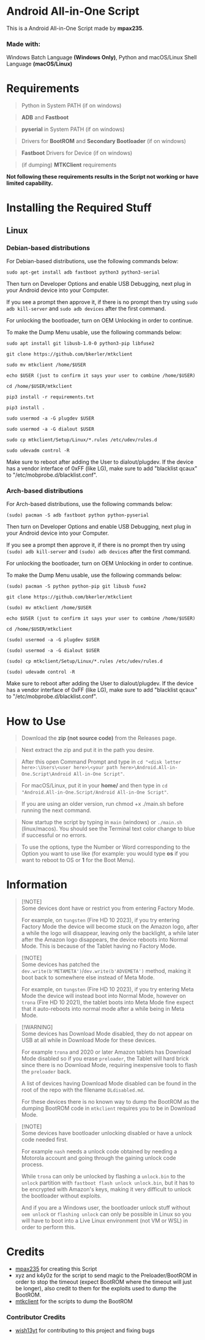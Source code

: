 # Android All-in-One Script
This is a Android All-in-One Script made by **mpax235**.

### **Made with:**

Windows Batch Language **(Windows Only)**, Python and macOS/Linux Shell Language **(macOS/Linux)**
# Requirements
> Python in System PATH (if on windows)

> **ADB** and **Fastboot**

> **pyserial** in System PATH (if on windows)

> Drivers for **BootROM** and **Secondary Bootloader** (if on windows)

> **Fastboot** Drivers for Device (if on windows)

> (if dumping) **MTKClient** requirements

**Not following these requirements results in the Script not working or have limited capability.**

# Installing the Required Stuff
## Linux
### Debian-based distributions
For Debian-based distributions, use the following commands below:

`sudo apt-get install adb fastboot python3 python3-serial`

Then turn on Developer Options and enable USB Debugging, next plug in your Android device into your Computer.

If you see a prompt then approve it, if there is no prompt then try using `sudo adb kill-server` and `sudo adb devices` after the first command.

For unlocking the bootloader, turn on OEM Unlocking in order to continue.

To make the Dump Menu usable, use the following commands below:

`sudo apt install git libusb-1.0-0 python3-pip libfuse2`

`git clone https://github.com/bkerler/mtkclient`

`sudo mv mtkclient /home/$USER`

`echo $USER (just to confirm it says your user to combine /home/$USER)`

`cd /home/$USER/mtkclient`

`pip3 install -r requirements.txt`

`pip3 install .`

`sudo usermod -a -G plugdev $USER`

`sudo usermod -a -G dialout $USER`

`sudo cp mtkclient/Setup/Linux/*.rules /etc/udev/rules.d`

`sudo udevadm control -R`

Make sure to reboot after adding the User to dialout/plugdev. If the device has a vendor interface of 0xFF (like LG), make sure to add "blacklist qcaux" to "/etc/mobprobe.d/blacklist.conf". 
### Arch-based distributions
For Arch-based distributions, use the following commands below:

`(sudo) pacman -S adb fastboot python python-pyserial`

Then turn on Developer Options and enable USB Debugging, next plug in your Android device into your Computer.

If you see a prompt then approve it, if there is no prompt then try using `(sudo) adb kill-server` and `(sudo) adb devices` after the first command.

For unlocking the bootloader, turn on OEM Unlocking in order to continue.

To make the Dump Menu usable, use the following commands below:

`(sudo) pacman -S python python-pip git libusb fuse2`

`git clone https://github.com/bkerler/mtkclient`

`(sudo) mv mtkclient /home/$USER`

`echo $USER (just to confirm it says your user to combine /home/$USER)`

`cd /home/$USER/mtkclient`

`(sudo) usermod -a -G plugdev $USER`

`(sudo) usermod -a -G dialout $USER`

`(sudo) cp mtkclient/Setup/Linux/*.rules /etc/udev/rules.d`

`(sudo) udevadm control -R`

Make sure to reboot after adding the User to dialout/plugdev. If the device has a vendor interface of 0xFF (like LG), make sure to add "blacklist qcaux" to "/etc/mobprobe.d/blacklist.conf". 
# How to Use
> Download the **zip (not source code)** from the Releases page.

> Next extract the zip and put it in the path you desire.

> After this open Command Prompt and type in `cd "<disk letter here>:\Users\<user here>\<your path here>\Android.All-in-One.Script\Android All-in-One Script"`.

> For macOS/Linux, put it in your **home/<user here>** and then type in `cd "Android.All-in-One.Script/Android All-in-One Script"`.

> If you are using an older version, run chmod +x ./main.sh before running the next command.

> Now startup the script by typing in `main` (windows) or `./main.sh` (linux/macos). You should see the Terminal text color change to blue if successful or no errors.

> To use the options, type the Number or Word corresponding to the Option you want to use like (for example: you would type **os** if you want to reboot to OS or **1** for the Boot Menu).

# Information
> [!NOTE]\
> Some devices dont have or restrict you from entering Factory Mode.
> 
> For example, on `tungsten` (Fire HD 10 2023), if you try entering Factory Mode the device will become stuck on the Amazon logo, after a while the logo will disappear, leaving only the backlight, a while later after the Amazon logo disappears, the device reboots into Normal Mode. This is because of the Tablet having no Factory Mode.

> [!NOTE]\
> Some devices has patched the `dev.write(b'METAMETA')`/`dev.write(b'ADVEMETA')` method, making it boot back to somewhere else instead of Meta Mode.
> 
> For example, on `tungsten` (Fire HD 10 2023), if you try entering Meta Mode the device will instead boot into Normal Mode, however on `trona` (Fire HD 10 2021), the tablet boots into Meta Mode fine expect that it auto-reboots into normal mode after a while being in Meta Mode.

> [!WARNING]\
> Some devices has Download Mode disabled, they do not appear on USB at all while in Download Mode for these devices.
> 
> For example `trona` and 2020 or later Amazon tablets has Download Mode disabled so if you erase `preloader`, the Tablet will hard brick since there is no Download Mode, requiring inexpensive tools to flash the `preloader` back.
>
> A list of devices having Download Mode disabled can be found in the root of the repo with the filename `DLdisabled.md`.
> 
> For these devices there is no known way to dump the BootROM as the dumping BootROM code in `mtkclient` requires you to be in Download Mode.

> [!NOTE]\
> Some devices have bootloader unlocking disabled or have a unlock code needed first.
>
> For example `nash` needs a unlock code obtained by needing a Motorola account and going through the gaining unlock code process.
>
> While `trona` can only be unlocked by flashing a `unlock.bin` to the `unlock` partition with `fastboot flash unlock unlock.bin`, but it has to be encrypted with Amazon's keys, making it very difficult to unlock the bootloader without exploits.
>
> And if you are a Windows user, the bootloader unlock stuff without `oem unlock` or `flashing unlock` can only be possible in Linux so you will have to boot into a Live Linux environment (not VM or WSL) in order to perform this.
# Credits
- [mpax235](https://github.com/mpax235) for creating this Script
- xyz and k4y0z for the script to send magic to the Preloader/BootROM in order to stop the timeout (expect BootROM where the timeout will just be longer), also credit to them for the exploits used to dump the BootROM.
- [mtkclient](https://github.com/bkerler/mtkclient) for the scripts to dump the BootROM
### Contributor Credits
- [wish13yt](https://github.com/wish13yt) for contributing to this project and fixing bugs
